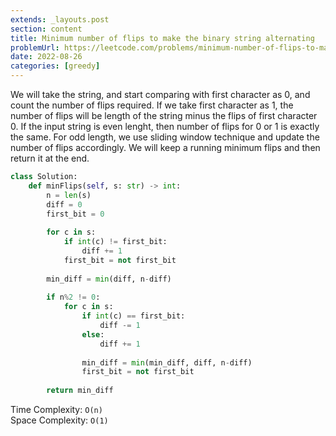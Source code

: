 ```yaml
---
extends: _layouts.post
section: content
title: Minimum number of flips to make the binary string alternating
problemUrl: https://leetcode.com/problems/minimum-number-of-flips-to-make-the-binary-string-alternating/
date: 2022-08-26
categories: [greedy]
---
```


We will take the string, and start comparing with first character as 0, and count the number of flips required. If we take first character as 1, the number of flips will be length of the string minus the flips of first character 0. If the input string is even lenght, then number of flips for 0 or 1 is exactly the same. For odd length, we use sliding window technique and update the number of flips accordingly. We will keep a running minimum flips and then return it at the end.

```python
class Solution:
    def minFlips(self, s: str) -> int:
        n = len(s)
        diff = 0
        first_bit = 0
        
        for c in s:
            if int(c) != first_bit:
                diff += 1
            first_bit = not first_bit
        
        min_diff = min(diff, n-diff)
        
        if n%2 != 0:
            for c in s:
                if int(c) == first_bit:
                    diff -= 1
                else:
                    diff += 1
                
                min_diff = min(min_diff, diff, n-diff)
                first_bit = not first_bit
        
        return min_diff
```

Time Complexity: `O(n)` <br/>
Space Complexity: `O(1)`